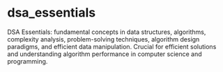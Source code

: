 # dsa_essentials
DSA Essentials: fundamental concepts in data structures, algorithms, complexity analysis, problem-solving techniques, algorithm design paradigms, and efficient data manipulation. Crucial for efficient solutions and understanding algorithm performance in computer science and programming.
